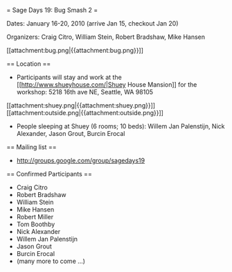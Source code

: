 = Sage Days 19: Bug Smash 2 =

Dates: January 16-20, 2010  (arrive Jan 15, checkout Jan 20)

Organizers: Craig Citro, William Stein, Robert Bradshaw, Mike Hansen


 [[attachment:bug.png|{{attachment:bug.png}}]]

== Location ==

 * Participants will stay and work at the [[http://www.shueyhouse.com/|Shuey House Mansion]] for the workshop:
   5218 16th ave NE, Seattle, WA 98105

 [[attachment:shuey.png|{{attachment:shuey.png}}]]  [[attachment:outside.png|{{attachment:outside.png}}]]

 * People sleeping at Shuey (6 rooms; 10 beds): Willem Jan Palenstijn, Nick Alexander, Jason Grout, Burcin Erocal

== Mailing list ==
 * http://groups.google.com/group/sagedays19

== Confirmed Participants ==

 * Craig Citro
 * Robert Bradshaw
 * William Stein
 * Mike Hansen
 * Robert Miller
 * Tom Boothby
 * Nick Alexander 
 * Willem Jan Palenstijn
 * Jason Grout 
 * Burcin Erocal
 * (many more to come ...)
